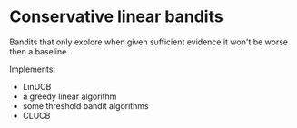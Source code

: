 # Conservative linear bandits

Bandits that only explore when given sufficient evidence it won't be worse then a baseline.

Implements:

* LinUCB
* a greedy linear algorithm
* some threshold bandit algorithms
* CLUCB

